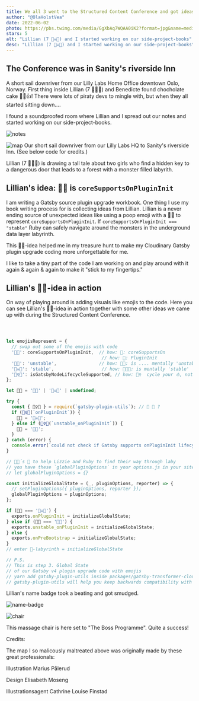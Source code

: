 ```yaml
---
title: We all 3 went to the Structured Content Conference and got ideas 💡
author: "@OlaHolstVea"
date: 2022-06-02
photo: https://pbs.twimg.com/media/GgXbAq7WQAA0iK2?format=jpg&name=medium
stars: 5
alt: "Lillian (7 🏴‍☠️👸) and I started working on our side-project-books"
desc: "Lillian (7 🏴‍☠️👸) and I started working on our side-project-books"
---
```


## The Conference was in Sanity's riverside Inn

A short sail downriver from our Lilly Labs Home Office downtown Oslo, Norway. First thing inside Lillian (7 🏴‍☠️👸) and Benedicte found chocholate cake 🍰😺👍! There were lots of piraty devs to mingle with, but when they all started sitting down....

I found a soundproofed room where Lillian and I spread out our notes and started working on our side-project-books.

![notes](./notes.png)

![map](./map.png)
Our short sail downriver from our Lilly Labs HQ to Sanity's riverside Inn. (See below code for credits.)

Lillian (7 🏴‍☠️👸) is drawing a tall tale about two girls who find a hidden key to a dangerous door that leads to a forest with a monster filled labyrith.

## Lillian's idea: 🐸💩 is `coreSupportsOnPluginInit`

I am writing a Gatsby source plugin upgrade workbook. One thing I use my book writing process for is collecting ideas from Lillian. Lillian is a never ending source of unexpected ideas like using a poop emoji with a 🐸💩 to represent `coreSupportsOnPluginInit`. If `coreSupportsOnPluginInit === "stable"` Ruby can safely navigate around the monsters in the underground data layer labyrinth.

This 🐸💩-idea helped me in my treasure hunt to make my Cloudinary Gatsby plugin upgrade coding more unforgettable for me.

I like to take a tiny part of the code I am working on and play around with it again & again & again to make it "stick to my fingertips."

## Lillian's 🐸💩-idea in action

On way of playing around is adding visuals like emojis to the code. Here you can see Lillian's 🐸💩-idea in action together with some other ideas we came up with during the Structured Content Conference.

```js



let emojisRepresent = {
  // swap out some of the emojis with code
  '🐸💩': coreSupportsOnPluginInit,  // how: 🐸: coreSupportsOn
                                    // how: 💩: PluginInit
  '🐲👑': 'unstable',                // how: 🐲👑: is .... mentally 'unstable'
  '🏴‍☠️👸': 'stable',                  // how: 🏴‍☠️👸: is mentally 'stable'
  '🚴‍♀️⛵': isGatsbyNodeLifecycleSupported, // how: 🚴‍♀️  cycle your ⛵, not much wind in Labyrinth
};

let 🐸💩 = '🐲👑' | '🏴‍☠️👸' | undefined;

try {
  const { 🚴‍♀️⛵ } = require(`gatsby-plugin-utils`); // 🔧 💾 ?
  if (🚴‍♀️⛵(`onPluginInit`)) {
    🐸💩 = '🏴‍☠️👸';
  } else if (🚴‍♀️⛵(`unstable_onPluginInit`)) {
    🐸💩 = '🐲👑';
  }
} catch (error) {
  console.error(`could not check if Gatsby supports onPluginInit lifecycle 🚴‍♀️`);
}

// 💩🐸´s 🧶 to help Lizzie and Ruby to find their way through laby
// you have these `globalPluginOptions` in your options.js in your site
// let globalPluginOptions = {}

const initializeGlobalState = (_, pluginOptions, reporter) => {
  // setPluginOptions({ pluginOptions, reporter });
  globalPluginOptions = pluginOptions;
};

if (🐸💩 === '🏴‍☠️👸') {
  exports.onPluginInit = initializeGlobalState;
} else if (🐸💩 === '🐲👑') {
  exports.unstable_onPluginInit = initializeGlobalState;
} else {
  exports.onPreBootstrap = initializeGlobalState;
}
// enter 💜-labyrinth = initializeGlobalState

// P.S.
// This is step 3. Global State
// of our Gatsby v4 plugin upgrade code with emojis
// yarn add gatsby-plugin-utils inside packages/gatsby-transformer-cloudinary
// gatsby-plugin-utils will help you keep backwards compatibility with Gatsby 3 while moving forward to a Gatsby 4 world

```

Lillian's name badge took a beating and got smudged.

![name-badge](./name-badge.png)

![chair](./chair.png)

This massage chair is here set to "The Boss Programme". Quite a success!

Credits:

The map I so malicously maltreated above was originally made by these great professionals:

Illustration
Marius Pålerud

Design
Elisabeth Moseng

Illustrationsagent
Cathrine Louise Finstad
